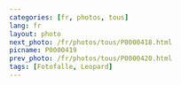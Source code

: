```yaml
---
categories: [fr, photos, tous]
lang: fr
layout: photo
next_photo: /fr/photos/tous/P0000418.html
picname: P0000419
prev_photo: /fr/photos/tous/P0000420.html
tags: [Fotofalle, Leopard]
---
```

